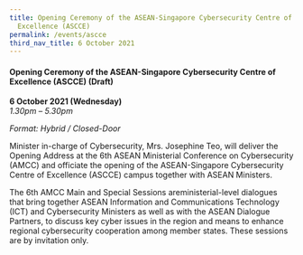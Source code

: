 ```yaml
---
title: Opening Ceremony of the ASEAN-Singapore Cybersecurity Centre of
  Excellence (ASCCE)
permalink: /events/ascce
third_nav_title: 6 October 2021
---
```

#### **Opening Ceremony of the ASEAN-Singapore Cybersecurity Centre of Excellence (ASCCE) (Draft)**
 
**6 October 2021 (Wednesday)**  
*1.30pm – 5.30pm*

*Format: Hybrid / Closed-Door*

Minister in-charge of Cybersecurity, Mrs. Josephine Teo, will deliver the Opening Address at the 6th ASEAN Ministerial Conference on Cybersecurity (AMCC) and officiate the opening of the ASEAN-Singapore Cybersecurity Centre of Excellence (ASCCE) campus together with ASEAN Ministers. 

The 6th AMCC Main and Special Sessions areministerial-level dialogues that bring together ASEAN Information and Communications Technology (ICT) and Cybersecurity Ministers as well as with the ASEAN Dialogue Partners, to discuss key cyber issues in the region and means to enhance regional cybersecurity cooperation among member states. These sessions are by invitation only.